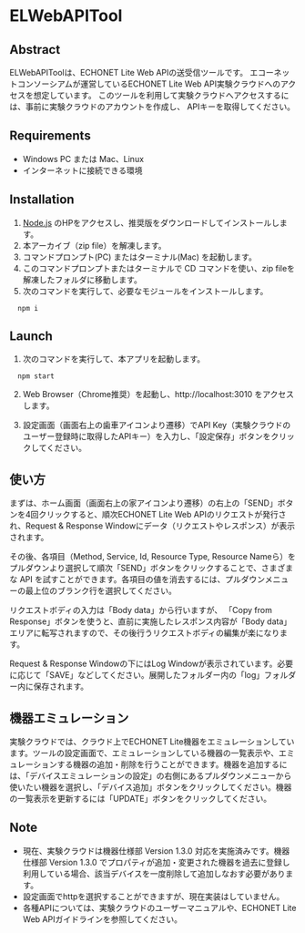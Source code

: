 <!---
  ELWebAPITool  - User Manual - 
  Date: Aug. 27, @2010(2021)
  Version 1.1.1
  (C)2020-2021 Kanagawa Institute of Technology, ECHONET Consortium ALL RIGHTS RESERVED
-->

# ELWebAPITool

## Abstract

ELWebAPIToolは、ECHONET Lite Web APIの送受信ツールです。
エコーネットコンソーシアムが運営しているECHONET Lite Web API実験クラウドへのアクセスを想定しています。
このツールを利用して実験クラウドへアクセスするには、事前に実験クラウドのアカウントを作成し、
APIキーを取得してください。

## Requirements

- Windows PC または Mac、Linux
- インターネットに接続できる環境

## Installation

1. [Node.js](https://nodejs.org/ja/) のHPをアクセスし、推奨版をダウンロードしてインストールします。
2. 本アーカイブ（zip file）を解凍します。
3. コマンドプロンプト(PC) またはターミナル(Mac) を起動します。
4. このコマンドプロンプトまたはターミナルで CD コマンドを使い、zip fileを解凍したフォルダに移動します。
5. 次のコマンドを実行して、必要なモジュールをインストールします。

```
  npm i
```

## Launch

1. 次のコマンドを実行して、本アプリを起動します。

```
  npm start
```

2. Web Browser（Chrome推奨）を起動し、http://localhost:3010 をアクセスします。  

3. 設定画面（画面右上の歯車アイコンより遷移）でAPI Key（実験クラウドのユーザー登録時に取得したAPIキー）を入力し、「設定保存」ボタンをクリックしてください。

## 使い方

まずは、ホーム画面（画面右上の家アイコンより遷移）の右上の「SEND」ボタンを4回クリックすると、順次ECHONET Lite Web APIのリクエストが発行され、Request & Response Windowにデータ（リクエストやレスポンス）が表示されます。

その後、各項目（Method, Service, Id, Resource Type, Resource Nameら）をプルダウンより選択して順次「SEND」ボタンをクリックすることで、さまざまな API を試すことができます。各項目の値を消去するには、プルダウンメニューの最上位のブランク行を選択してください。

リクエストボディの入力は「Body data」から行いますが、
「Copy from Response」ボタンを使うと、直前に実施したレスポンス内容が「Body data」エリアに転写されますので、その後行うリクエストボディの編集が楽になります。

Request & Response Windowの下にはLog Windowが表示されています。必要に応じて「SAVE」などしてください。展開したフォルダー内の「log」フォルダー内に保存されます。

## 機器エミュレーション

実験クラウドでは、クラウド上でECHONET Lite機器をエミュレーションしています。ツールの設定画面で、エミュレーションしている機器の一覧表示や、エミュレーションする機器の追加・削除を行うことができます。機器を追加するには、「デバイスエミュレーションの設定」の右側にあるプルダウンメニューから使いたい機器を選択し、「デバイス追加」ボタンをクリックしてください。機器の一覧表示を更新するには「UPDATE」ボタンをクリックしてください。

## Note

- 現在、実験クラウドは機器仕様部 Version 1.3.0 対応を実施済みです。機器仕様部 Version 1.3.0 でプロパティが追加・変更された機器を過去に登録し利用している場合、該当デバイスを一度削除して追加しなおす必要があります。
- 設定画面でhttpを選択することができますが、現在実装はしていません。
- 各種APIについては、実験クラウドのユーザーマニュアルや、ECHONET Lite Web APIガイドラインを参照してください。

